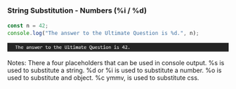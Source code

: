 ### String Substitution - Numbers (%i / %d)

```javascript
const n = 42;
console.log("The answer to the Ultimate Question is %d.", n);
```

![Console text output - number](./images/output-strings-formatted-2.png "Formatted Strings")

Notes:
There a four placeholders that can be used in console output.
%s is used to substitute a string.
%d or %i is used to substitute a number.
%o is used to substitute and object.
%c ymmv, is used to substitute css.